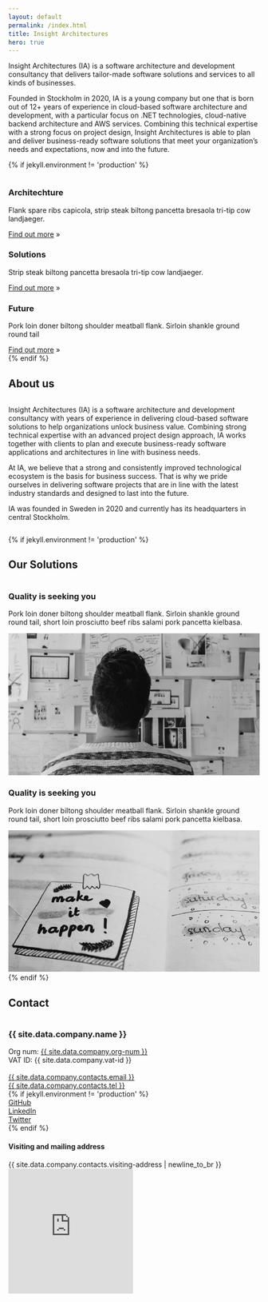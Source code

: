 ```yaml
---
layout: default
permalink: /index.html
title: Insight Architectures
hero: true
---
```


<p>Insight Architectures (IA) is a software architecture and development consultancy that delivers tailor-made software solutions and services to all kinds of businesses.</p>
<p>Founded in Stockholm in 2020, IA is a young company but one that is born out of 12+ years of experience in cloud-based software architecture and development, with a particular focus on .NET technologies, cloud-native backend architecture and AWS services. Combining this technical expertise with a strong focus on project design, Insight Architectures is able to plan and deliver business-ready software solutions that meet your organization’s needs and expectations, now and into the future.</p>

{% if jekyll.environment != 'production' %}
<div class="row expanded collapse">
  <div class="column">
    <div class="box-container">
      <div class="box">
        <span><i class="fas fa-database"></i></span>
        <h3>Architechture</h3>
        <p>Flank spare ribs capicola, strip steak biltong pancetta bresaola tri-tip cow landjaeger.</p>
        <div>
          <a href="#">Find out more</a> »
        </div>
      </div>
      <div class="box">
        <span><i class="fas fa-hands-helping"></i></span>
        <h3>Solutions</h3>
        <p>Strip steak biltong pancetta bresaola tri-tip cow landjaeger.</p>
        <div>
          <a href="#">Find out more</a> »
        </div>
      </div>
      <div class="box">
        <span><i class="fas fa-chart-line"></i></span>
        <h3>Future</h3>
        <p>Pork loin doner biltong shoulder meatball flank. Sirloin shankle ground round tail</p>
        <div>
          <a href="#">Find out more</a> »
        </div>
      </div>
    </div>
  </div>
</div>
{% endif %}

<h2 name="about-us">About us</h2>
<div class="row expanded collapse row-intro">
  <div class="small-12 column">
    <p>Insight Architectures (IA) is a software architecture and development consultancy with years of experience in delivering cloud-based software solutions to help organizations unlock business value. Combining strong technical expertise with an advanced project design approach, IA works together with clients to plan and execute business-ready software applications and architectures in line with business needs.</p>
    <p>At IA, we believe that a strong and consistently improved technological ecosystem is the basis for business success. That is why we pride ourselves in delivering software projects that are in line with the latest industry standards and designed to last into the future.</p>
    <p>IA was founded in Sweden in 2020 and currently has its headquarters in central Stockholm.</p>
  </div>
</div>

{% if jekyll.environment != 'production' %}
<h2 name="solutions">Our Solutions</h2>
<div class="row expanded collapse row-grid">
  <div class="medium-6 columns col-1">
    <div class="grid-content">
      <h3>Quality is seeking you</h3>
      <p>
        Pork loin doner biltong shoulder meatball flank. Sirloin shankle ground round tail, short loin
        prosciutto beef ribs salami pork pancetta kielbasa.
      </p>
    </div>
  </div>
  <div class="medium-6 columns col-2">
    <div class="grid-photo">
      <img src="/assets/images/photos/1.jpg" class="photo" />
    </div>
  </div>
</div>
<div class="row expanded collapse row-grid grid-reverse">
  <div class="medium-6 columns col-1">
    <div class="grid-content">
      <h3>Quality is seeking you</h3>
      <p>
        Pork loin doner biltong shoulder meatball flank. Sirloin shankle ground round tail, short loin
        prosciutto beef ribs salami pork pancetta kielbasa.
      </p>
    </div>
  </div>
  <div class="medium-6 columns col-2">
    <div class="grid-photo">
      <img src="/assets/images/photos/2.jpg" class="photo" />
    </div>
  </div>
</div>
{% endif %}

<h2 name="contact">Contact</h2>
<div class="row expanded collapse row-contact">
  <div class="small-12 medium-5 large-4 columns">
    <div class="contact-info">
      <h3>{{ site.data.company.name }}</h3>
      <div class="contact-org">
          <span>Org num:</span> <a href="https://www.allabolag.se/{{site.data.company.org-num | replace: '-', '' }}" target="_blank">{{ site.data.company.org-num }}</a><br>
          <span>VAT ID:</span> {{ site.data.company.vat-id }}
        </div>
      <br>
      <div class="contact-email">
        <i class="fas fa-envelope-square fa-fw"></i>
        <a href="mailto:{{ site.data.company.contacts.email }}">{{ site.data.company.contacts.email }}</a>
      </div>
      <div class="contact-phone">
        <i class="fas fa-mobile-alt fa-fw"></i>
        <a href="tel:{{ site.data.company.contacts.tel }}">{{ site.data.company.contacts.tel }}</a>
      </div>
      {% if jekyll.environment != 'production' %}
      <br/>
      <div class="contact-github">
          <i class="fab fa-github-square fa-fw"></i>
          <a href="{{ site.data.company.social.github.url }}">GitHub</a>
      </div>
      <div class="contact-linkedin">
          <i class="fab fa-linkedin fa-fw"></i>
          <a href="{{ site.data.company.social.linkedin.url }}">LinkedIn</a>
      </div>
      <div class="contact-twitter">
          <i class="fab fa-twitter-square fa-fw"></i>
          <a href="{{ site.data.company.social.twitter.url }}">Twitter</a>
      </div>
      {% endif %}
      <br>
      <h4>Visiting and mailing address</h4>
      <div class="contact-address">
          {{ site.data.company.contacts.visiting-address | newline_to_br }}
      </div>
    </div>
  </div>
  <div class="small-12 medium-7 large-8 columns">
    <div class="google-map">
      <iframe width="250" height="250" frameborder="0" style="border:0;" allowfullscreen="" aria-hidden="false" tabindex="0" src="https://maps.google.com/maps?width=250&amp;height=250&amp;hl=en&amp;q=Insight%20Architectures%20AB%20Kungsgatan%2060&amp;ie=UTF8&amp;t=&amp;z=14&amp;iwloc=B&amp;output=embed"></iframe>
    </div>
  </div>
</div>
